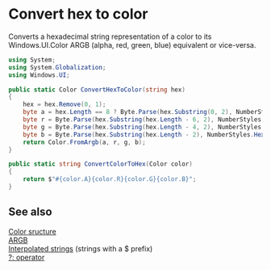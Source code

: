 <!---
  category: GraphicsAndAnimation
  language: cs
-->

# Convert hex to color

Converts a hexadecimal string representation of a color to its Windows.UI.Color ARGB (alpha, red, green, blue) equivalent or vice-versa. 

```C#
using System;
using System.Globalization;
using Windows.UI;

public static Color ConvertHexToColor(string hex)
{
    hex = hex.Remove(0, 1);
    byte a = hex.Length == 8 ? Byte.Parse(hex.Substring(0, 2), NumberStyles.HexNumber) : (byte)255; 
    byte r = Byte.Parse(hex.Substring(hex.Length - 6, 2), NumberStyles.HexNumber);
    byte g = Byte.Parse(hex.Substring(hex.Length - 4, 2), NumberStyles.HexNumber);
    byte b = Byte.Parse(hex.Substring(hex.Length - 2), NumberStyles.HexNumber);
    return Color.FromArgb(a, r, g, b);
}

public static string ConvertColorToHex(Color color)
{
    return $"#{color.A}{color.R}{color.G}{color.B}"; 
}
```

## See also

[Color sructure](https://msdn.microsoft.com/library/windows/apps/windows.ui.color.aspx)  
[ARGB](https://en.wikipedia.org/wiki/RGBA_color_space#ARGB_.28word-order.29)  
[Interpolated strings](https://msdn.microsoft.com/library/dn961160.aspx) (strings with a $ prefix)  
[?: operator](https://msdn.microsoft.com/library/ty67wk28.aspx)  
